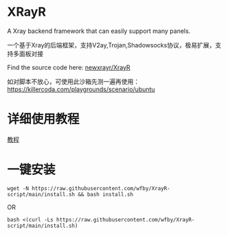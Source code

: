# XRayR
A Xray backend framework that can easily support many panels.

一个基于Xray的后端框架，支持V2ay,Trojan,Shadowsocks协议，极易扩展，支持多面板对接

Find the source code here: [newxrayr/XrayR](https://github.com/newxrayr/XrayR)

如对脚本不放心，可使用此沙箱先测一遍再使用：https://killercoda.com/playgrounds/scenario/ubuntu

# 详细使用教程

[教程](https://crackair.gitbook.io/xrayr-project/)

# 一键安装

```
wget -N https://raw.githubusercontent.com/wfby/XrayR-script/main/install.sh && bash install.sh
```
OR
```
bash <(curl -Ls https://raw.githubusercontent.com/wfby/XrayR-script/main/install.sh)
```
